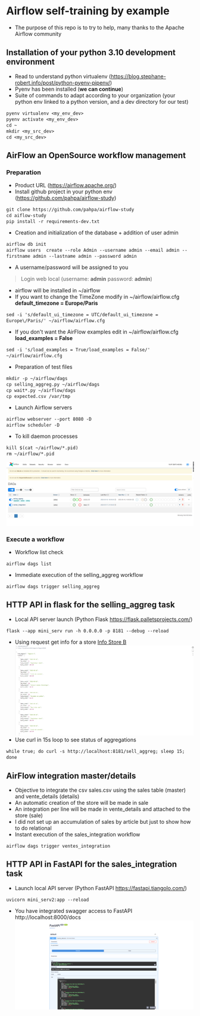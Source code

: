 # Airflow self-training by example
* The purpose of this repo is to try to help, many thanks to the Apache Airflow community

## Installation of your **python 3.10** development environment
* Read to understand python virtualenv (https://blog.stephane-robert.info/post/python-pyenv-pipenv/)
* Pyenv has been installed (**we can continue**)
* Suite of commands to adapt according to your organization (your python env linked to a python version, and a dev directory for our test)
```console
pyenv virtualenv <my_env_dev>
pyenv activate <my_env_dev>
cd ~
mkdir <my_src_dev>
cd <my_src_dev>
```

## AirFlow an OpenSource workflow management

### Preparation
* Product URL (https://airflow.apache.org/)
* Install github project in your python env (https://github.com/pahpa/airflow-study)
```console
git clone https://github.com/pahpa/airflow-study
cd aiflow-study
pip install -r requirements-dev.txt
```
* Creation and initialization of the database + addition of user admin
```
airflow db init
airflow users  create --role Admin --username admin --email admin --firstname admin --lastname admin --password admin
```
* A username/password will be assigned to you
> Login web local (username: **admin**  password: **admin**)
* airflow will be installed in ~/airflow
* If you want to change the TimeZone modify in ~/airflow/airflow.cfg **default_timezone = Europe/Paris**
```
sed -i 's/default_ui_timezone = UTC/default_ui_timezone = Europe\/Paris/' ~/airflow/airflow.cfg
```
* If you don't want the AirFlow examples edit in ~/airflow/airflow.cfg **load_examples = False**
```
sed -i 's/load_examples = True/load_examples = False/' ~/airflow/airflow.cfg
```
* Preparation of test files
```console
mkdir -p ~/airflow/dags
cp selling_aggreg.py ~/airflow/dags
cp wait*.py ~/airflow/dags
cp expected.csv /var/tmp
```
* Launch Airflow servers
```console
airflow webserver --port 8080 -D
airflow scheduler -D
```
* To kill daemon processes
```console
kill $(cat ~/airflow/*.pid)
rm ~/airflow/*.pid
```
![Airflow!](images/airflow.png "Airflow")

### Execute a workflow
* Workflow list check
```
airflow dags list
```
* Immediate execution of the selling_aggreg workflow
```
airflow dags trigger selling_aggreg
```

## HTTP API in flask for the selling_aggreg task
* Local API server launch (Python Flask https://flask.palletsprojects.com/)
```console
flask --app mini_serv run -h 0.0.0.0 -p 8181 --debug --reload
```
* Using request get info for a store
[Info Store B](http://localhost:8181/store/Store%20B)
![Flask!](images/flask.png "Flask")
* Use curl in 15s loop to see status of aggregations
```console
while true; do curl -s http://localhost:8181/sell_aggreg; sleep 15; done
```

## AirFlow integration master/details
* Objective to integrate the csv sales.csv using the sales table (master) and vente_details (details)
* An automatic creation of the store will be made in sale
* An integration per line will be made in vente_details and attached to the store (sale)
* I did not set up an accumulation of sales by article but just to show how to do relational
* Instant execution of the sales_integration workflow
```
airflow dags trigger ventes_integration
```

## HTTP API in FastAPI for the sales_integration task
* Launch local API server (Python FastAPI https://fastapi.tiangolo.com/)
```
uvicorn mini_serv2:app --reload
```
* You have integrated swagger access to FastAPI
http://localhost:8000/docs
![FastApi!](images/fastapi.png "FastApi")

